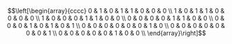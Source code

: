$$\left[\begin{array}{cccc}
0 & 1 & 0 & 1 & 1 & 0 & 0 & 0 \\
1 & 0 & 1 & 1 & 0 & 0 & 0 & 0 \\
1 & 0 & 0 & 0 & 1 & 1 & 0 & 0 \\
0 & 0 & 0 & 0 & 1 & 1 & 0 & 0 \\
0 & 0 & 0 & 1 & 0 & 1 & 0 & 1 \\
0 & 0 & 0 & 0 & 0 & 0 & 1 & 0 \\
0 & 0 & 0 & 0 & 0 & 0 & 0 & 1 \\
0 & 0 & 0 & 0 & 0 & 1 & 0 & 0 \\
\end{array}\right]$$